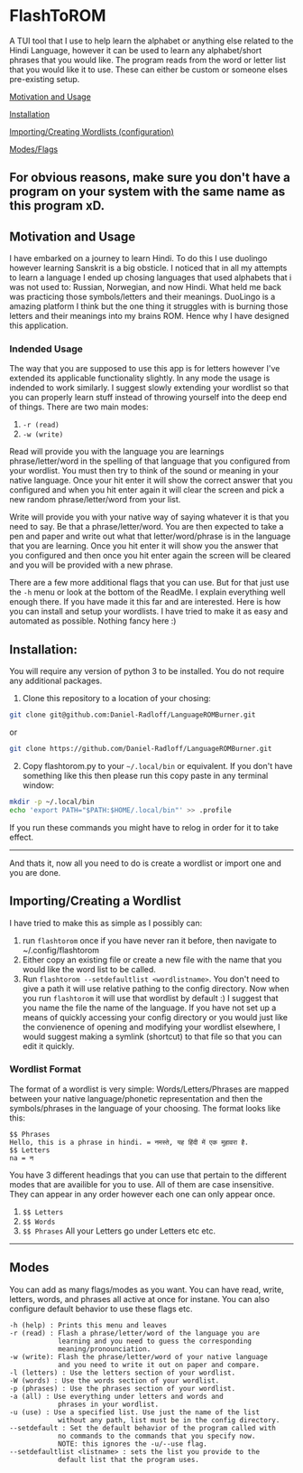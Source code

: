 # FlashToROM

A TUI tool that I use to help learn the alphabet or anything else related to the Hindi Language, however it can be used to learn any alphabet/short phrases that you would like.
The program reads from the word or letter list that you would like it to use. These can either be custom or someone elses pre-existing setup.

[Motivation and Usage](#motivation)

[Installation](#install)

[Importing/Creating Wordlists (configuration)](#config)

[Modes/Flags](#flags)

For obvious reasons, make sure you don't have a program on your system with the same name as this program xD.
---

<a name="motivation"/>

## Motivation and Usage

I have embarked on a journey to learn Hindi. To do this I use duolingo however learning Sanskrit is a big obsticle. I noticed that in all my attempts to learn a language I ended up chosing languages that used alphabets that i was not used to: Russian, Norwegian, and now Hindi. What held me back was practicing those symbols/letters and their meanings. DuoLingo is a amazing platform I think but the one thing it struggles with is burning those letters and their meanings into my brains ROM. Hence why I have designed this application.

### Indended Usage

The way that you are supposed to use this app is for letters however I've extended its applicable functionality slightly. In any mode the usage is indended to work similarly. I suggest slowly extending your wordlist so that you can properly learn stuff instead of throwing yourself into the deep end of things.
There are two main modes:
1. `-r (read)`
2. `-w (write)`

Read will provide you with the language you are learnings phrase/letter/word in the spelling of that language that you configured from your wordlist. You must then try to think of the sound or meaning in your native language. Once your hit enter it will show the correct answer that you configured and when you hit enter again it will clear the screen and pick a new random phrase/letter/word from your list.

Write will provide you with your native way of saying whatever it is that you need to say. Be that a phrase/letter/word. You are then expected to take a pen and paper and write out what that letter/word/phrase is in the language that you are learning. Once you hit enter it will show you the answer that you configured and then once you hit enter again the screen will be cleared and you will be provided with a new phrase.

There are a few more additional flags that you can use. But for that just use the `-h` menu or look at the bottom of the ReadMe. I explain everything well enough there. If you have made it this far and are interested. Here is how you can install and setup your wordlists. I have tried to make it as easy and automated as possible. Nothing fancy here :)

<a name="install"/>

## Installation:

You will require any version of python 3 to be installed. You do not require any additional packages.
1. Clone this repository to a location of your chosing:
```sh
git clone git@github.com:Daniel-Radloff/LanguageROMBurner.git
```
or
```sh
git clone https://github.com/Daniel-Radloff/LanguageROMBurner.git
```
2. Copy flashtorom.py to your `~/.local/bin` or equivalent. If you don't have something like this then please run this copy paste in any terminal window:
```sh
mkdir -p ~/.local/bin
echo 'export PATH="$PATH:$HOME/.local/bin"' >> .profile
```
If you run these commands you might have to relog in order for it to take effect.

---

And thats it, now all you need to do is create a wordlist or import one and you are done.

<a name="config"/>

## Importing/Creating a Wordlist

I have tried to make this as simple as I possibly can:
1. run `flashtorom` once if you have never ran it before, then navigate to ~/.config/flashtorom
2. Either copy an existing file or create a new file with the name that you would like the word list to be called.
3. Run `flashtorom --setdefaultlist <wordlistname>`. You don't need to give a path it will use relative pathing to the config directory.
Now when you run `flashtorom` it will use that wordlist by default :)
I suggest that you name the file the name of the language.
If you have not set up a means of quickly accessing your config directory or you would just like the convienence of opening and modifying your wordlist elsewhere, I would suggest making a symlink (shortcut) to that file so that you can edit it quickly.
### Wordlist Format
The format of a wordlist is very simple:
Words/Letters/Phrases are mapped between your native language/phonetic representation and then the symbols/phrases in the language of your choosing. The format looks like this:
```
$$ Phrases
Hello, this is a phrase in hindi. = नमस्ते, यह हिंदी में एक मुहावरा है.
$$ Letters
na = न
```
You have 3 different headings that you can use that pertain to the different modes that are availible for you to  use. All of them are case insensitive. They can appear in any order however each one can only appear once.
1. `$$ Letters`
2. `$$ Words`
3. `$$ Phrases`
All your Letters go under Letters etc etc.
---

<a name="flags" />

## Modes

You can add as many flags/modes as you want. You can have read, write, letters, words, and phrases all active at once for instane. You can also configure default behavior to use these flags etc.
```
-h (help) : Prints this menu and leaves
-r (read) : Flash a phrase/letter/word of the language you are
            learning and you need to guess the corresponding
            meaning/pronounciation.
-w (write): Flash the phrase/letter/word of your native language
            and you need to write it out on paper and compare.
-l (letters) : Use the letters section of your wordlist.
-W (words) : Use the words section of your wordlist.
-p (phrases) : Use the phrases section of your wordlist.
-a (all) : Use everything under letters and words and
            phrases in your wordlist.
-u (use) : Use a specified list. Use just the name of the list
            without any path, list must be in the config directory.
--setdefault : Set the default behavior of the program called with
            no commands to the commands that you specify now.
            NOTE: this ignores the -u/--use flag.
--setdefaultlist <listname> : sets the list you provide to the
            default list that the program uses.
```
